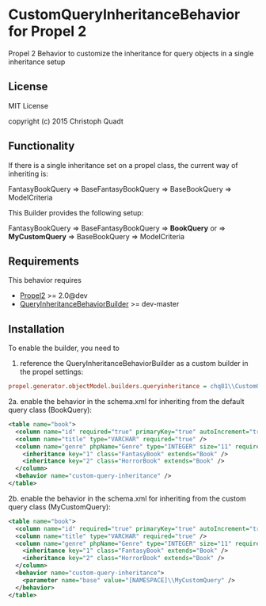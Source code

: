 CustomQueryInheritanceBehavior for Propel 2
==========================================

Propel 2 Behavior to customize the inheritance for query objects in a single inheritance setup

License
-------

MIT License

copyright (c) 2015 Christoph Quadt

Functionality
-------------
If there is a single inheritance set on a propel class, the current way of inheriting is:

FantasyBookQuery
    => BaseFantasyBookQuery
    => BaseBookQuery
    => ModelCriteria

This Builder provides the following setup:

FantasyBookQuery
    => BaseFantasyBookQuery
    => **BookQuery**
       or
    => **MyCustomQuery**
    => BaseBookQuery
    => ModelCriteria

Requirements
------------

This behavior requires

* [Propel2](https://github.com/propelorm/Propel2) >= 2.0@dev
* [QueryInheritanceBehaviorBuilder](https://github.com/fizzle81/QueryInheritanceBehaviorBuilder) >= dev-master


Installation
------------

To enable the builder, you need to 

1. reference the QueryInheritanceBehaviorBuilder as a custom builder in the propel settings:
```ini
propel.generator.objectModel.builders.queryinheritance = chq81\\CustomQueryInheritance\\Builder\\CustomQuerySingleInheritanceBuilder
```

2a. enable the behavior in the schema.xml for inheriting from the default query class (BookQuery):

```xml
<table name="book">
  <column name="id" required="true" primaryKey="true" autoIncrement="true" type="INTEGER" />
  <column name="title" type="VARCHAR" required="true" />
  <column name="genre" phpName="Genre" type="INTEGER" size="11" required="true" defaultValue="0" inheritance="single">
    <inheritance key="1" class="FantasyBook" extends="Book" />
    <inheritance key="2" class="HorrorBook" extends="Book" />
  </column>
  <behavior name="custom-query-inheritance" />
</table>
```

2b. enable the behavior in the schema.xml for inheriting from the custom query class (MyCustomQuery):

```xml
<table name="book">
  <column name="id" required="true" primaryKey="true" autoIncrement="true" type="INTEGER" />
  <column name="title" type="VARCHAR" required="true" />
  <column name="genre" phpName="Genre" type="INTEGER" size="11" required="true" defaultValue="0" inheritance="single">
    <inheritance key="1" class="FantasyBook" extends="Book" />
    <inheritance key="2" class="HorrorBook" extends="Book" />
  </column>
  <behavior name="custom-query-inheritance">
    <parameter name="base" value="[NAMESPACE]\\MyCustomQuery" />
  </behavior>
</table>
```